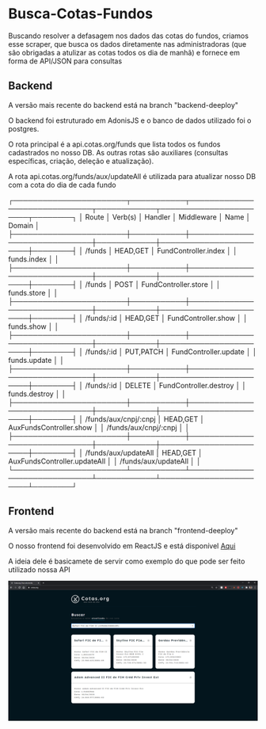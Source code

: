 # Busca-Cotas-Fundos

Buscando resolver a defasagem nos dados das cotas do fundos, criamos esse scraper, 
que busca os dados diretamente nas administradoras (que são obrigadas a atulizar as cotas todos os dia de manhã)
e fornece em forma de API/JSON para consultas

## Backend

A versão mais recente do backend está na branch "backend-deeploy"

O backend foi estruturado em AdonisJS e o banco de dados utilizado foi o postgres.

O rota principal é a api.cotas.org/funds que lista todos os fundos cadastrados no nosso DB.
As outras rotas são auxiliares (consultas específicas, criação, deleção e atualização).

A rota api.cotas.org/funds/aux/updateAll é utilizada para atualizar nosso DB com a cota do dia de cada fundo

┌───────────────────────┬───────────┬──────────────────────────────┬────────────┬───────────────────────┬────────┐
│ Route                 │ Verb(s)   │ Handler                      │ Middleware │ Name                  │ Domain │
├───────────────────────┼───────────┼──────────────────────────────┼────────────┼───────────────────────┼────────┤
│ /funds                │ HEAD,GET  │ FundController.index         │            │ funds.index           │        │
├───────────────────────┼───────────┼──────────────────────────────┼────────────┼───────────────────────┼────────┤
│ /funds                │ POST      │ FundController.store         │            │ funds.store           │        │
├───────────────────────┼───────────┼──────────────────────────────┼────────────┼───────────────────────┼────────┤
│ /funds/:id            │ HEAD,GET  │ FundController.show          │            │ funds.show            │        │
├───────────────────────┼───────────┼──────────────────────────────┼────────────┼───────────────────────┼────────┤
│ /funds/:id            │ PUT,PATCH │ FundController.update        │            │ funds.update          │        │
├───────────────────────┼───────────┼──────────────────────────────┼────────────┼───────────────────────┼────────┤
│ /funds/:id            │ DELETE    │ FundController.destroy       │            │ funds.destroy         │        │
├───────────────────────┼───────────┼──────────────────────────────┼────────────┼───────────────────────┼────────┤
│ /funds/aux/cnpj/:cnpj │ HEAD,GET  │ AuxFundsController.show      │            │ /funds/aux/cnpj/:cnpj │        │
├───────────────────────┼───────────┼──────────────────────────────┼────────────┼───────────────────────┼────────┤
│ /funds/aux/updateAll  │ HEAD,GET  │ AuxFundsController.updateAll │            │ /funds/aux/updateAll  │        │
└───────────────────────┴───────────┴──────────────────────────────┴────────────┴───────────────────────┴────────┘

## Frontend

A versão mais recente do backend está na branch "frontend-deeploy"

O nosso frontend foi desenvolvido em ReactJS e está disponível <a href="https://cotas.org" title="cotas.org">Aqui</a>

A ideia dele é basicamete de servir como exemplo do que pode ser feito utilizado nossa API

<img src="./pagina.PNG" alt="Site print" title="Site hospedado" />
